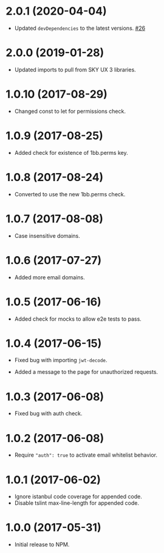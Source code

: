 # 2.0.1 (2020-04-04)

- Updated `devDependencies` to the latest versions. [#26](https://github.com/blackbaud/skyux-builder-plugin-auth-email-whitelist/pull/26)

# 2.0.0 (2019-01-28)

- Updated imports to pull from SKY UX 3 libraries.

# 1.0.10 (2017-08-29)

- Changed const to let for permissions check.

# 1.0.9 (2017-08-25)

- Added check for existence of 1bb.perms key.

# 1.0.8 (2017-08-24)

- Converted to use the new 1bb.perms check.

# 1.0.7 (2017-08-08)

- Case insensitive domains.

# 1.0.6 (2017-07-27)

- Added more email domains.

# 1.0.5 (2017-06-16)

- Added check for mocks to allow e2e tests to pass.

# 1.0.4 (2017-06-15)

- Fixed bug with importing `jwt-decode`.

- Added a message to the page for unauthorized requests.

# 1.0.3 (2017-06-08)

- Fixed bug with auth check.

# 1.0.2 (2017-06-08)

- Require `"auth": true` to activate email whitelist behavior.

# 1.0.1 (2017-06-02)

- Ignore istanbul code coverage for appended code.
- Disable tslint max-line-length for appended code.

# 1.0.0 (2017-05-31)

- Initial release to NPM.
